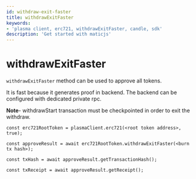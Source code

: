 ```yaml
---
id: withdraw-exit-faster
title: withdrawExitFaster
keywords: 
- 'plasma client, erc721, withdrawExitFaster, candle, sdk'
description: 'Get started with maticjs'
---
```


# withdrawExitFaster

`withdrawExitFaster` method can be used to approve all tokens.

It is fast because it generates proof in backend. The backend can be configured with dedicated private rpc.

**Note**- withdrawStart transaction must be checkpointed in order to exit the withdraw.

```
const erc721RootToken = plasmaClient.erc721(<root token address>, true);

const approveResult = await erc721RootToken.withdrawExitFaster(<burn tx hash>);

const txHash = await approveResult.getTransactionHash();

const txReceipt = await approveResult.getReceipt();

```
